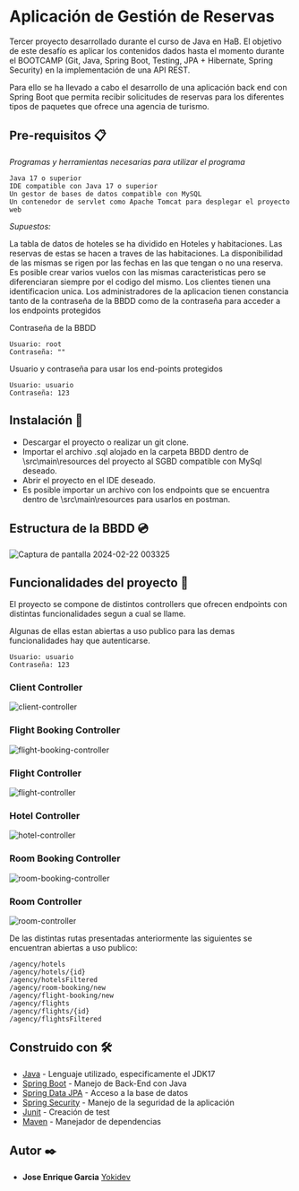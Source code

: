 # Aplicación de Gestión de Reservas

<p>Tercer proyecto desarrollado durante el curso de Java en HaB. El objetivo de este desafío es aplicar los contenidos dados hasta el momento durante el BOOTCAMP (Git, Java, Spring Boot, Testing, JPA + Hibernate, Spring Security) en la implementación de una API REST.<p>
<p>Para ello se ha llevado a cabo el desarrollo de una aplicación back end con Spring Boot que permita recibir solicitudes de reservas para los diferentes tipos de paquetes que ofrece una agencia de turismo.<p>

## Pre-requisitos 📋

_Programas y herramientas necesarias para utilizar el programa_

```
Java 17 o superior
IDE compatible con Java 17 o superior
Un gestor de bases de datos compatible con MySQL
Un contenedor de servlet como Apache Tomcat para desplegar el proyecto web
```
_Supuestos:_ <br>

La tabla de datos de hoteles se ha dividido en Hoteles y habitaciones. 
Las reservas de estas se hacen a traves de las habitaciones. 
La disponibilidad de las mismas se rigen por las fechas en las que tengan o no una reserva.
Es posible crear varios vuelos con las mismas caracteristicas pero se diferenciaran siempre por el codigo del mismo.
Los clientes tienen una identificacion unica.
Los administradores de la aplicacion tienen constancia tanto de la contraseña de la BBDD como de la contraseña para acceder a los endpoints protegidos

Contraseña de la BBDD
```
Usuario: root
Contraseña: ""
```

Usuario y contraseña para usar los end-points protegidos
```
Usuario: usuario
Contraseña: 123
```
## Instalación 🔧

- Descargar el proyecto o realizar un git clone.
- Importar el archivo .sql alojado en la carpeta BBDD dentro de \src\main\resources del proyecto al SGBD compatible con MySql deseado.
- Abrir el proyecto en el IDE deseado.
- Es posible importar un archivo con los endpoints que se encuentra dentro de \src\main\resources para usarlos en postman.

## Estructura de la BBDD :cd:
![Captura de pantalla 2024-02-22 003325](https://github.com/Yokidev/GarciaSantiagoJoseEnrique_pruebatec4/assets/113154741/853adeec-85ae-486b-a1a4-e11c31aa2374)

## Funcionalidades del proyecto :hammer:

<p>El proyecto se compone de distintos controllers que ofrecen endpoints con distintas funcionalidades segun a cual se llame.</p>
<p>Algunas de ellas estan abiertas a uso publico para las demas funcionalidades hay que autenticarse.</p>

```
Usuario: usuario
Contraseña: 123
```


### Client Controller
![client-controller](https://github.com/Yokidev/GarciaSantiagoJoseEnrique_pruebatec4/assets/113154741/721ccb6c-a3d4-4844-97e3-f7d35c41f13c)

### Flight Booking Controller
![flight-booking-controller](https://github.com/Yokidev/GarciaSantiagoJoseEnrique_pruebatec4/assets/113154741/bdf4cb94-aa3b-4aff-aec8-799fbba4b7b9)

### Flight Controller 
![flight-controller](https://github.com/Yokidev/GarciaSantiagoJoseEnrique_pruebatec4/assets/113154741/889cb917-616d-45e3-b973-94a7a19b7aeb)

### Hotel Controller
![hotel-controller](https://github.com/Yokidev/GarciaSantiagoJoseEnrique_pruebatec4/assets/113154741/03bce5b6-0571-46ed-b0d5-f6986fc8e53e)

### Room Booking Controller
![room-booking-controller](https://github.com/Yokidev/GarciaSantiagoJoseEnrique_pruebatec4/assets/113154741/75d3e78d-9c3c-4674-bc0c-ad3159090830)

### Room Controller
![room-controller](https://github.com/Yokidev/GarciaSantiagoJoseEnrique_pruebatec4/assets/113154741/b86523fa-024f-4baa-a441-8cf0c61acdcb)


<p>De las distintas rutas presentadas anteriormente las siguientes se encuentran abiertas a uso publico:</p>

`/agency/hotels` <br>
`/agency/hotels/{id}` <br>
`/agency/hotelsFiltered` <br>
`/agency/room-booking/new` <br>
`/agency/flight-booking/new` <br>
`/agency/flights` <br>
`/agency/flights/{id}` <br>
`/agency/flightsFiltered` <br>


## Construido con 🛠️

* [Java](https://docs.oracle.com/en/java/javase/17/docs/api/index.html) - Lenguaje utilizado, especificamente el JDK17
* [Spring Boot](https://docs.oracle.com/cd/E17802_01/products/products/jsp/2.1/docs/jsp-2_1-pfd2/index.html) - Manejo de Back-End con Java
* [Spring Data JPA](https://spring.io/projects/spring-data-jpa) - Acceso a la base de datos
* [Spring Security](https://spring.io/projects/spring-security) - Manejo de la seguridad de la aplicación
* [Junit](https://junit.org/junit5/docs/current/user-guide/) - Creación de test
* [Maven](https://maven.apache.org/) - Manejador de dependencias

## Autor ✒️
* **Jose Enrique Garcia** [Yokidev](https://github.com/Yokidev)

